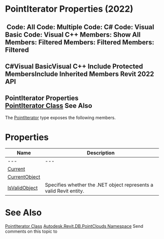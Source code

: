 # PointIterator Properties (2022)

﻿
 Code: All Code: Multiple Code: C# Code: Visual Basic Code: Visual C++  Members: Show All Members: Filtered Members: Filtered Members: Filtered   
---  
C#Visual BasicVisual C++
Include Protected MembersInclude Inherited Members
Revit 2022 API  
---  
PointIterator Properties  
[PointIterator Class](0fba9730-8bb6-5f89-be4b-6132121b3058.md "PointIterator Class") See Also  
---  
The [PointIterator](0fba9730-8bb6-5f89-be4b-6132121b3058.md "PointIterator Class") type exposes the following members.
# Properties
| Name | Description |
| --- | --- |
| --- | --- | --- |
| [Current](9fd2626f-2cb8-15bb-b2dc-779822179d12.md "Current Property") |
| [CurrentObject](c0817b98-d5a3-2c5f-2016-befce6f7906e.md "CurrentObject Property") |
| [IsValidObject](dd802021-c167-2c0c-264e-0f2b9e74467d.md "IsValidObject Property") | Specifies whether the .NET object represents a valid Revit entity. |

# See Also
[PointIterator Class](0fba9730-8bb6-5f89-be4b-6132121b3058.md "PointIterator Class")
[Autodesk.Revit.DB.PointClouds Namespace](5974062a-47d4-c7bb-16f2-d5dd193bd170.md "Autodesk.Revit.DB.PointClouds Namespace")
Send comments on this topic to 